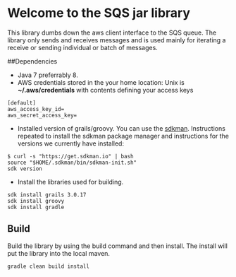 # Welcome to the SQS jar library

This library dumbs down the aws client interface to the SQS queue. The library only sends and receives messages and is used mainly for iterating a receive or sending individual or batch of messages.

##Dependencies

* Java 7 preferrably 8.
* AWS credentials stored in the your home location: Unix is **~/.aws/credentials** with contents defining your access keys

 ```
[default]
aws_access_key_id=
aws_secret_access_key= 
```

* Installed version of grails/groovy.  You can use the [sdkman](http://sdkman.io). Instructions repeated to install the sdkman package manager and instructions for the versions we currently have installed:

 ```
 $ curl -s "https://get.sdkman.io" | bash
 source "$HOME/.sdkman/bin/sdkman-init.sh"
 sdk version
 ``` 
 * Install the libraries used for building.

 ```
 sdk install grails 3.0.17
 sdk install groovy
 sdk install gradle
```

## Build

Build the library by using the build command and then install.  The install will put the library into the local maven.

```
gradle clean build install
``` 